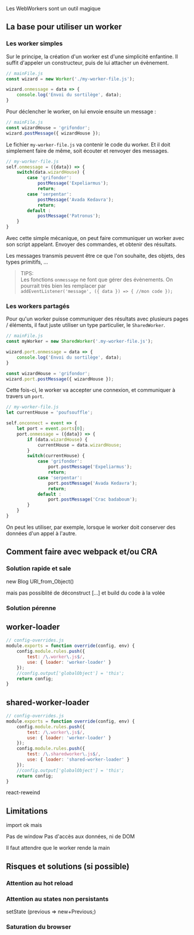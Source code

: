 
Les WebWorkers sont un outil magique

## La base pour utiliser un worker

### Les worker simples

Sur le principe, la création d'un worker est d'une simplicité enfantine. Il suffit d'appeler un constructeur, puis de lui attacher un évènement.

``` js
// mainFile.js
const wizard = new Worker('./my-worker-file.js');

wizard.onmessage = data => {
    console.log('Envoi du sortilège', data);
}
```

Pour déclencher le worker, on lui envoie ensuite un message :

``` js
// mainFile.js
const wizardHouse = 'grifondor';
wizard.postMessage({ wizardHouse });
```

Le fichier `my-worker-file.js` va contenir le code du worker. Et il doit simplement faire de même, soit écouter et renvoyer des messages.

``` js
// my-worker-file.js
self.onmessage = ({data}) => {
    switch(data.wizardHouse) {
        case 'grifondor':
            postMessage('Expeliarmus');
            return;
        case 'serpentar':
            postMessage('Avada Kedavra');
            return;
        default :
            postMessage('Patronus');
    }
}
```

Avec cette simple mécanique, on peut faire communiquer un worker avec son script appelant. Envoyer des commandes, et obtenir des résultats.

Les messages transmis peuvent être ce que l'on souhaite, des objets, des types primitifs, ...

> TIPS:  
Les fonctions `onmessage` ne font que gérer des évènements.
 On pourrait très bien les remplacer par  
 `addEventListener('message', ({ data }) => { //mon code });`

### Les workers partagés

Pour qu'un worker puisse communiquer des résultats avec plusieurs pages / éléments, il faut juste utiliser un type particulier, le `SharedWorker`.

``` js
// mainFile.js
const myWorker = new SharedWorker('.my-worker-file.js');

wizard.port.onmessage = data => {
    console.log('Envoi du sortilège', data);
}

const wizardHouse = 'grifondor';
wizard.port.postMessage({ wizardHouse });
```

Cette fois-ci, le worker va accepter une connexion, et communiquer à travers un `port`.

``` js
// my-worker-file.js
let currentHouse = 'poufsouffle';

self.onconnect = event => {
    let port = event.ports[0];
    port.onmessage = ({data}) => {
        if (data.wizardHouse) {
            currentHouse = data.wizardHouse;
        }
        switch(currentHouse) {
            case 'grifondor':
                port.postMessage('Expeliarmus');
                return;
            case 'serpentar':
                port.postMessage('Avada Kedavra');
                return;
            default :
                port.postMessage('Crac badaboum');
        }
    }
}
```

On peut les utiliser, par exemple, lorsque le worker doit conserver des données d'un appel à l'autre.

## Comment faire avec webpack et/ou CRA

### Solution rapide et sale

new Blog
URl_from_Object()

mais pas possiblité de déconstruct  [...]
et build du code à la volée

### Solution pérenne

## worker-loader

``` js
// config-overrides.js
module.exports = function override(config, env) {
    config.module.rules.push({
        test: /\.worker\.js$/,
        use: { loader: 'worker-loader' }
    });
    //config.output['globalObject'] = 'this';
    return config;
}
```


## shared-worker-loader

``` js
// config-overrides.js
module.exports = function override(config, env) {
    config.module.rules.push({
        test: /\.worker\.js$/,
        use: { loader: 'worker-loader' }
    });
    config.module.rules.push({
        test: /\.sharedworker\.js$/,
        use: { loader: 'shared-worker-loader' }
    });
    //config.output['globalObject'] = 'this';
    return config;
}
```

react-reweind

## Limitations

import ok mais

Pas de window
Pas d'accès aux données, ni de DOM


Il faut attendre que le worker rende la main

## Risques et solutions (si possible)


### Attention au hot reload

### Attention au states non persistants

setState (previous => new+Previous;)


### Saturation du browser
